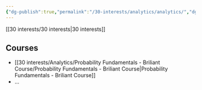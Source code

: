 ```yaml
---
{"dg-publish":true,"permalink":"/30-interests/analytics/analytics/","dgHomeLink":true,"dgPassFrontmatter":false}
---
```


[[30 interests/30 interests|30 interests]]

## Courses

- [[30 interests/Analytics/Probability Fundamentals - Briliant Course/Probability Fundamentals - Briliant Course|Probability Fundamentals - Briliant Course]]
- ...